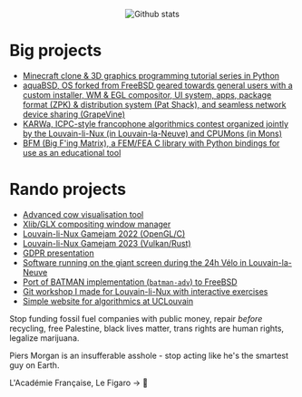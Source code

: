 <p align="center">
	<img src="https://streak-stats.demolab.com/?user=obiwac&theme=transparent&hide_border=true&starting_year=2011" alt="Github stats" />
</p>

# Big projects

- [Minecraft clone & 3D graphics programming tutorial series in Python](https://obiw.ac/mcpy)
- [aquaBSD, OS forked from FreeBSD geared towards general users with a custom installer, WM & EGL compositor, UI system, apps, package format (ZPK) & distribution system (Pat Shack), and seamless network device sharing (GrapeVine)](https://inobulles.github.io)
- [KARWa, ICPC-style francophone algorithmics contest organized jointly by the Louvain-li-Nux (in Louvain-la-Neuve) and CPUMons (in Mons)](https://github.com/karwa-org)
- [BFM (Big F'ing Matrix), a FEM/FEA C library with Python bindings for use as an educational tool](https://obiw.ac/bfm)

# Rando projects

- [Advanced cow visualisation tool](https://obiw.ac/moodle)
- [Xlib/GLX compositing window manager](https://github.com/obiwac/x-compositing-wm)
- [Louvain-li-Nux Gamejam 2022 (OpenGL/C)](https://github.com/obiwac/lln-gamejam-2022)
- [Louvain-li-Nux Gamejam 2023 (Vulkan/Rust)](https://github.com/obiwac/lln-gamejam-2023)
- [GDPR presentation](https://obiw.ac/gdpr)
- [Software running on the giant screen during the 24h Vélo in Louvain-la-Neuve](https://github.com/obiwac/24h-lln-screen)
- [Port of BATMAN implementation (`batman-adv`) to FreeBSD](https://wiki.freebsd.org/SummerOfCode2023Projects/CallingTheBatmanFreeNetworksOnFreeBSD)
- [Git workshop I made for Louvain-li-Nux with interactive exercises](https://gitlab.com/louvainlinux/training/atelier-git)
- [Simple website for algorithmics at UCLouvain](https://alexisenglebert.github.io/)

Stop funding fossil fuel companies with public money, repair *before* recycling, free Palestine, black lives matter, trans rights are human rights, legalize marijuana.

Piers Morgan is an insufferable asshole - stop acting like he's the smartest guy on Earth.

L'Académie Française, Le Figaro -> 🤡
